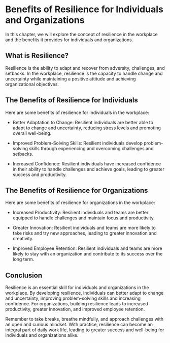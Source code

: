 Benefits of Resilience for Individuals and Organizations
==============================================================================================================

In this chapter, we will explore the concept of resilience in the workplace and the benefits it provides for individuals and organizations.

What is Resilience?
-------------------

Resilience is the ability to adapt and recover from adversity, challenges, and setbacks. In the workplace, resilience is the capacity to handle change and uncertainty while maintaining a positive attitude and achieving organizational objectives.

The Benefits of Resilience for Individuals
------------------------------------------

Here are some benefits of resilience for individuals in the workplace:

* Better Adaptation to Change: Resilient individuals are better able to adapt to change and uncertainty, reducing stress levels and promoting overall well-being.

* Improved Problem-Solving Skills: Resilient individuals develop problem-solving skills through experiencing and overcoming challenges and setbacks.

* Increased Confidence: Resilient individuals have increased confidence in their ability to handle challenges and achieve goals, leading to greater success and productivity.

The Benefits of Resilience for Organizations
--------------------------------------------

Here are some benefits of resilience for organizations in the workplace:

* Increased Productivity: Resilient individuals and teams are better equipped to handle challenges and maintain focus and productivity.

* Greater Innovation: Resilient individuals and teams are more likely to take risks and try new approaches, leading to greater innovation and creativity.

* Improved Employee Retention: Resilient individuals and teams are more likely to stay with an organization and contribute to its success over the long term.

Conclusion
----------

Resilience is an essential skill for individuals and organizations in the workplace. By developing resilience, individuals can better adapt to change and uncertainty, improving problem-solving skills and increasing confidence. For organizations, building resilience leads to increased productivity, greater innovation, and improved employee retention.

Remember to take breaks, breathe mindfully, and approach challenges with an open and curious mindset. With practice, resilience can become an integral part of daily work life, leading to greater success and well-being for individuals and organizations alike.

